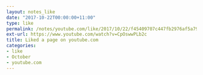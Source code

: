 ```yaml
---
layout: notes_like
date: "2017-10-22T00:00:00+11:00"
type: like
permalink: /notes/youtube.com/like/2017/10/22/f45409707c447fb2976af5a79420152d75cd45b5.html
ext-url: https://www.youtube.com/watch?v=CpOswwPLb2c
title: Liked a page on youtube.com
categories:
- like
- October
- youtube.com
---
```

